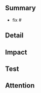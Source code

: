 <!-- あくまでテンプレートなので必ずしもすべての項目を埋めなくてよい -->

<!-- 変更の目的 または 概要-->
## Summary

<!-- このPull Requestで解決されるIssue
fix #issue番号 の形式で記述
fix以外のkeywordはこちら。(https://docs.github.com/ja/issues/tracking-your-work-with-issues/linking-a-pull-request-to-an-issue#linking-a-pull-request-to-an-issue-using-a-keyword) -->
- fix #

<!-- 変更の詳細 -->
## Detail

<!-- この関数を変更したのでこの機能にも影響がある、など -->
## Impact

<!-- どのような動作検証を行ったか -->
## Test
<!-- ROS package向け Template -->
  <!-- * [ ] gazebo環境で起動した
    * [ ] cuboid
    * [ ] signage
  * [ ] 実機環境で起動した
    * [ ] cuboid
    * [ ] signage
  * [ ] (アプリ名)で動作検証した -->

## Attention
<!-- 上記項目以外の補足情報など
例
- レビューをする際に見てほしい点
- ローカル環境で試す際の注意点
- このPull Requestよりも先にマージしなければならないPull Request
- 複数レビュワー指定している場合に、レビュー必須の人(いれば)の指定 -->
